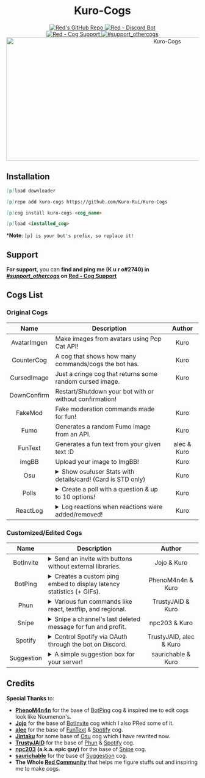<h1 align="center">Kuro-Cogs</h1>

<div align="center">
  <a href="https://github.com/Cog-Creators/Red-DiscordBot">
    <img src="https://img.shields.io/badge/Red--DiscordBot-v3-cb533f?style=for-the-badge&logo=github&link=https://github.com/Cog-Creators/Red-DiscordBot" alt="Red's GitHub Repo">
  </a>
  <a href="https://discord.gg/red">
    <img src="https://img.shields.io/badge/Red%20--%20Discord%20Bot-Join-cb533f?style=for-the-badge&logo=discord&link=https://discord.gg/red" alt="Red - Discord Bot">
  </a>
  <br>
  <a href="https://discord.gg/GET4DVk">
    <img src="https://img.shields.io/badge/Red%20--%20Cog%20Support-Join-cb533f?style=for-the-badge&logo=discord&link=https://discord.gg/GET4DVk" alt="Red - Cog Support">
  </a>
  <a href="https://discord.com/channels/240154543684321280/240212783503900673">
    <img src="https://img.shields.io/badge/%23support__othercogs-Go%20To%20Channel-cb533f?style=for-the-badge&logo=discord&link=https://discord.com/channels/240154543684321280/240212783503900673" alt="#support_othercogs">
  </a>
  <br>
  <img src="https://repository-images.githubusercontent.com/441140666/b86c0830-5577-4772-b350-d66018e29e06" width=827 height=323 alt="Kuro-Cogs">
</div>

## Installation
<!-- So you can copy and paste it one by one :D -->
```md
[p]load downloader
```
```md
[p]repo add kuro-cogs https://github.com/Kuro-Rui/Kuro-Cogs
```
```md
[p]cog install kuro-cogs <cog_name>
```
```md
[p]load <installed_cog>
```
***Note**: `[p] is your bot's prefix, so replace it!`

## Support
**For support**, you can **find and ping me (K u r o#2740) in [*#support_othercogs*](https://discord.com/channels/240154543684321280/240212783503900673) on [Red - Cog Support](https://discord.gg/GET4DVk)**

## Cogs List

### Original Cogs
|       Name       |                       Description                        |            Author            |
|:----------------:|----------------------------------------------------------|:----------------------------:|
| AvatarImgen  | Make images from avatars using Pop Cat API!              |             Kuro             |
|  CounterCog  | A cog that shows how many commands/cogs the bot has.     |             Kuro             |
| CursedImage  | Just a cringe cog that returns some random cursed image. |             Kuro             |
| DownConfirm  | Restart/Shutdown your bot with or without confirmation!
|   FakeMod    | Fake moderation commands made for fun!                   |             Kuro             |
|     Fumo     | Generates a random Fumo image from an API.               |             Kuro             |
|   FunText    | Generates a fun text from your given text :D             |         alec & Kuro          |
|    ImgBB     | Upload your image to ImgBB!                              |             Kuro             |
|     Osu      | <details><summary>Show osu!user Stats with details/card! (Card is STD only)</summary>Rewrite of https://github.com/Jintaku/Jintaku-Cogs-V3/tree/master/osu</details>      |             Kuro             |
|    Polls     | <details><summary>Create a poll with a question & up to 10 options!</summary>Inspired by **Dyno**.</details>     |             Kuro             |
|   ReactLog   | <details><summary>Log reactions when reactions were added/removed!</summary>Inspired by **Sx Bot**.</details>     |             Kuro             |

### Customized/Edited Cogs
|       Name       |                       Description                        |            Author            |
|:----------------:|----------------------------------------------------------|:----------------------------:|
|  BotInvite   | <details><summary>Send an invite with buttons without external libraries.</summary>Fork from https://github.com/Just-Jojo/JojoCogs/tree/master/advancedinvite</details>                               |           Jojo & Kuro           |
|   BotPing    | <details><summary>Creates a custom ping embed to display latency statistics (+ GIFs).</summary>Fork from https://github.com/phenom4n4n/phen-cogs/tree/master/customping</details>                  |        PhenoM4n4n & Kuro        |
|     Phun     | <details><summary>Various fun commands like react, textflip, and regional.</summary>Fork from https://github.com/TrustyJAID/Trusty-cogs/tree/master/fun</details>                                         |        TrustyJAID & Kuro        |
|    Snipe     | <details><summary>Snipe a channel's last deleted message for fun and profit.</summary>Fork from https://github.com/npc203/npc-cogs/tree/main/snipe</details>                                                      |          npc203 & Kuro          |
|   Spotify    | <details><summary>Control Spotify via OAuth through the bot on Discord.</summary>Fork from https://github.com/kaogurai/trusty/tree/master/spotify</details>                                                        |     TrustyJAID, alec & Kuro     |
|  Suggestion  | <details><summary>A simple suggestion box for your server!</summary>Fork from https://github.com/elijabesu/SauriCogs/tree/master/suggestion</details>                                                              |       saurichable & Kuro        |

## Credits
**Special Thanks** to:
- [**PhenoM4n4n**](https://github.com/phenom4n4n) for the base of [BotPing](https://github.com/Kuro-Rui/Kuro-Cogs/tree/main/botping) cog & inspired me to edit cogs look like Noumenon's.
- [**Jojo**](https://github.com/Just-Jojo) for the base of [BotInvite](https://github.com/Kuro-Rui/Kuro-Cogs/tree/main/botinvite) cog which I also PRed some of it.
- [**alec**](https://github.com/aleclol) for the base of [FunText](https://github.com/Kuro-Rui/Kuro-Cogs/tree/main/funtext) & [Spotify](https://github.com/Kuro-Rui/Kuro-Cogs/tree/main/spotify) cog.
- [**Jintaku**](https://github.com/Jintaku) for some base of [Osu](https://github.com/Kuro-Rui/Kuro-Cogs/tree/main/osu) cog which I have rewrited now.
- [**TrustyJAID**](https://github.com/TrustyJAID) for the base of [Phun](https://github.com/Kuro-Rui/Kuro-Cogs/tree/main/phun) & [Spotify](https://github.com/Kuro-Rui/Kuro-Cogs/tree/main/spotify) cog.
- [**npc203**](https://github.com/npc203) **(a.k.a. epic guy)** for the base of [Snipe](https://github.com/Kuro-Rui/Kuro-Cogs/tree/main/snipe) cog.
- [**saurichable**](https://github.com/elijabesu) for the base of [Suggestion](https://github.com/Kuro-Rui/Kuro-Cogs/tree/main/suggestion) cog.
- **The Whole [Red Community](https://discord.gg/red)** that helps me figure stuffs out and inspiring me to make cogs.
